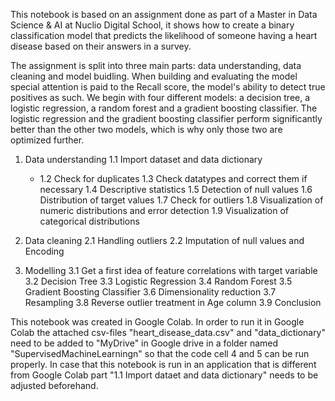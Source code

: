 This notebook is based on an assignment done as part of a Master in Data Science & AI at Nuclio Digital School, it shows how to create a binary classification model that predicts the likelihood of someone having a heart disease based on their answers in a survey.

The assignment is split into three main parts: data understanding, data cleaning and model buidling. When building and evaluating the model special attention is paid to the Recall score, the model's ability to detect true positives as such. We begin with four different models: a decision tree, a logistic regression, a random forest and a gradient boosting classifier. The logistic regression and the gradient boosting classifier perform significantly better than the other two models, which is why only those two are optimized further.

1) Data understanding
       1.1 Import dataset and data dictionary
   - 1.2 Check for duplicates
   1.3 Check datatypes and correct them if necessary
   1.4 Descriptive statistics
   1.5 Detection of null values
   1.6 Distribution of target values
   1.7 Check for outliers
   1.8 Visualization of numeric distributions and error detection
   1.9 Visualization of categorical distributions
   
3) Data cleaning
   2.1 Handling outliers
   2.2 Imputation of null values and Encoding

4) Modelling
   3.1 Get a first idea of feature correlations with target variable
   3.2 Decision Tree
   3.3 Logistic Regression
   3.4 Random Forest
   3.5 Gradient Boosting Classifier
   3.6 Dimensionality reduction
   3.7 Resampling
   3.8 Reverse outlier treatment in Age column
   3.9 Conclusion

This notebook was created in Google Colab. In order to run it in Google Colab the attached csv-files "heart_disease_data.csv" and "data_dictionary" need to be added to "MyDrive" in Google drive in a folder named "SupervisedMachineLearningn" so that the code cell 4 and 5 can be run properly. In case that this notebook is run in an application that is different from Google Colab part "1.1 Import dataet and data dictionary" needs to be adjusted beforehand.
